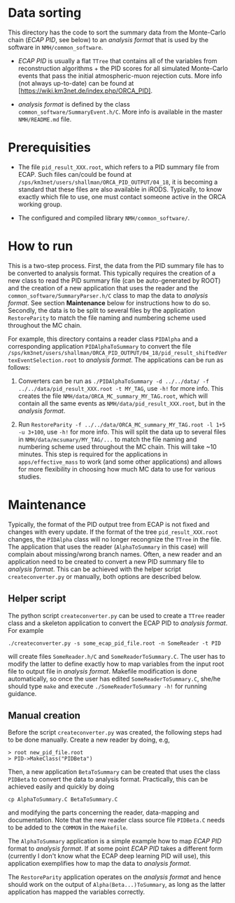 Data sorting
============
This directory has the code to sort the summary data from the Monte-Carlo chain (*ECAP PID*, see below) to an *analysis format* that is used by the software in `NMH/common_software`.

* *ECAP PID* is usually a flat `TTree` that contains all of the variables from reconstruction algorithms + the PID scores for all simulated Monte-Carlo events that pass the initial atmospheric-muon rejection cuts. More info (not always up-to-date) can be found at [https://wiki.km3net.de/index.php/ORCA_PID]. 

* *analysis format* is defined by the class `common_software/SummaryEvent.h/C`. More info is available in the master `NMH/README.md` file.

Prerequisities
==============
* The file `pid_result_XXX.root`, which refers to a PID summary file from ECAP. Such files can/could be found at `/sps/km3net/users/shallman/ORCA_PID_OUTPUT/04_18`, it is becoming a standard that these files are also available in iRODS. Typically, to know exactly which file to use, one must contact someone active in the ORCA working group.

* The configured and compiled library `NMH/common_software/`.

How to run
==========

This is a two-step process. First, the data from the PID summary file has to be converted to analysis format. This typically requires the creation of a new class to read the PID summary file (can be auto-generated by ROOT) and the creation of a new application that uses the reader and the `common_software/SummaryParser.h/C` class to map the data to *analysis format*. See section **Maintenance** below for instructions how to do so. Secondly, the data is to be split to several files by the application `RestoreParity` to match the file naming and numbering scheme used throughout the MC chain.

For example, this directory contains a reader class `PIDAlpha` and a corresponding application `PIDAlphaToSummary` to convert the file `/sps/km3net/users/shallman/ORCA_PID_OUTPUT/04_18/pid_result_shiftedVertexEventSelection.root` to *analysis format*. The applications can be run as follows:

1. Converters can be run as `./PIDAlphaToSummary -d ../../data/ -f ../../data/pid_result_XXX.root -t MY_TAG`, use `-h!` for more info. This creates the file `NMH/data/ORCA_MC_summary_MY_TAG.root`, which will contain all the same events as `NMH/data/pid_result_XXX.root`, but in the *analysis format*.
   
2. Run `RestoreParity -f ../../data/ORCA_MC_summary_MY_TAG.root -l 1+5 -u 3+100`, use `-h!` for more info. This will split the data up to several files in `NMH/data/mcsumary/MY_TAG/...` to match the file naming and numbering scheme used throughout the MC chain. This will take ~10 minutes. This step is required for the applications in `apps/effective_mass` to work (and some other applications) and allows for more flexibility in choosing how much MC data to use for various studies.

Maintenance
===========

Typically, the format of the PID output tree from ECAP is not fixed and changes with every update. If the format of the tree `pid_result_XXX.root` changes, the `PIDAlpha` class will no longer recongnize the `TTree` in the file. The application that uses the reader (`AlphaToSummary` in this case) will complain about missing/wrong branch names. Often, a new reader and an application need to be created to convert a new PID summary file to *analysis format*. This can be achieved with the helper script `createconverter.py` or manually, both options are described below.

Helper script
-------------
The python script `createconverter.py` can be used to create a `TTree` reader class and a skeleton application to convert the ECAP PID to *analysis format*. For example
```
./createconverter.py -s some_ecap_pid_file.root -n SomeReader -t PID
``` 
will create files `SomeReader.h/C` and `SomeReaderToSummary.C`. The user has to modify the latter to define exactly how to map variables from the input root file to output file in *analysis format*. Makefile modification is done automatically, so once the user has edited `SomeReaderToSummary.C`, she/he should type `make` and execute `./SomeReaderToSummary -h!` for running guidance.

Manual creation
----------------
Before the script `createconverter.py` was created, the following steps had to be done manually. Create a new reader by doing, e.g,

```
> root new_pid_file.root
> PID->MakeClass("PIDBeta")
```
Then, a new application `BetaToSummary` can be created that uses the class `PIDBeta` to convert the data to analysis format. Practically, this can be achieved easily and quickly by doing
```
cp AlphaToSummary.C BetaToSummary.C
```
and modifying the parts concerning the reader, data-mapping and documentation. Note that the new reader class source file `PIDBeta.C` needs to be added to the `COMMON` in the `Makefile`.

The `AlphaToSummary` application is a simple example how to map *ECAP PID* format to *analysis format*. If at some point *ECAP PID* takes a different form (currently I don't know what the ECAP deep learning PID will use), this application exemplifies how to map the data to *analysis format*.

The `RestoreParity` application operates on the *analysis format* and hence should work on the output of `Alpha(Beta...)ToSummary`, as long as the latter application has mapped the variables correctly.

